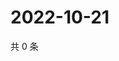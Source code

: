 # 2022-10-21

共 0 条

<!-- BEGIN WEIBO -->
<!-- 最后更新时间 Fri Oct 21 2022 20:41:43 GMT+0800 (China Standard Time) -->

<!-- END WEIBO -->
